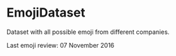 EmojiDataset
============

Dataset with all possible emoji from different companies.

Last emoji review: 07 November 2016